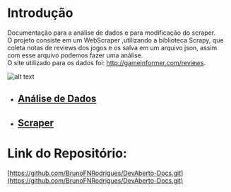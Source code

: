 # Introdução

Documentação para a análise de dados e para modificação do scraper.<br>
O projeto consiste em um WebScraper ,utilizando a biblioteca Scrapy, que coleta notas de reviews dos jogos e os salva em um arquivo json, 
assim com esse arquivo podemos fazer uma análise.<br>
O site utilizado para os dados foi: http://gameinformer.com/reviews.

![alt text](https://raw.githubusercontent.com/keiyanishio/Projeto3-TechWeb/main/imagens/Arquitetura.png)


* ## [Análise de Dados](dados.md)

* ## [Scraper](scraper.md)

# Link do Repositório:
[https://github.com/BrunoFNRodrigues/DevAberto-Docs.git](https://github.com/BrunoFNRodrigues/DevAberto-Docs.git)